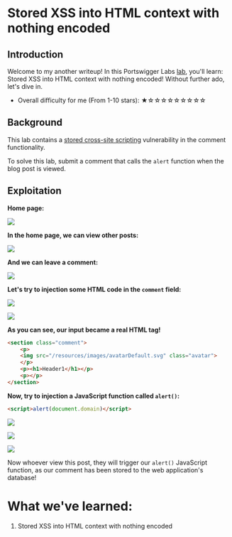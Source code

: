 # Stored XSS into HTML context with nothing encoded

## Introduction

Welcome to my another writeup! In this Portswigger Labs [lab](https://portswigger.net/web-security/cross-site-scripting/stored/lab-html-context-nothing-encoded), you'll learn: Stored XSS into HTML context with nothing encoded! Without further ado, let's dive in.

- Overall difficulty for me (From 1-10 stars): ★☆☆☆☆☆☆☆☆☆

## Background

This lab contains a [stored cross-site scripting](https://portswigger.net/web-security/cross-site-scripting/stored) vulnerability in the comment functionality.

To solve this lab, submit a comment that calls the `alert` function when the blog post is viewed.

## Exploitation

**Home page:**

![](https://github.com/siunam321/CTF-Writeups/blob/main/Portswigger-Labs/Cross-Site-Scripting/XSS-2/images/Pasted%20image%2020221229013949.png)

**In the home page, we can view other posts:**

![](https://github.com/siunam321/CTF-Writeups/blob/main/Portswigger-Labs/Cross-Site-Scripting/XSS-2/images/Pasted%20image%2020221229014009.png)

**And we can leave a comment:**

![](https://github.com/siunam321/CTF-Writeups/blob/main/Portswigger-Labs/Cross-Site-Scripting/XSS-2/images/Pasted%20image%2020221229014016.png)

**Let's try to injection some HTML code in the `comment` field:**

![](https://github.com/siunam321/CTF-Writeups/blob/main/Portswigger-Labs/Cross-Site-Scripting/XSS-2/images/Pasted%20image%2020221229014122.png)

![](https://github.com/siunam321/CTF-Writeups/blob/main/Portswigger-Labs/Cross-Site-Scripting/XSS-2/images/Pasted%20image%2020221229014140.png)

**As you can see, our input became a real HTML tag!**
```html
<section class="comment">
    <p>
    <img src="/resources/images/avatarDefault.svg" class="avatar">                            test | 29 December 2022
    </p>
    <p><h1>Header1</h1></p>
    <p></p>
</section>
```

**Now, try to injection a JavaScript function called `alert()`:**
```html
<script>alert(document.domain)</script>
```

![](https://github.com/siunam321/CTF-Writeups/blob/main/Portswigger-Labs/Cross-Site-Scripting/XSS-2/images/Pasted%20image%2020221229014310.png)

![](https://github.com/siunam321/CTF-Writeups/blob/main/Portswigger-Labs/Cross-Site-Scripting/XSS-2/images/Pasted%20image%2020221229014323.png)

![](https://github.com/siunam321/CTF-Writeups/blob/main/Portswigger-Labs/Cross-Site-Scripting/XSS-2/images/Pasted%20image%2020221229014330.png)

Now whoever view this post, they will trigger our `alert()` JavaScript function, as our comment has been stored to the web application's database!

# What we've learned:

1. Stored XSS into HTML context with nothing encoded